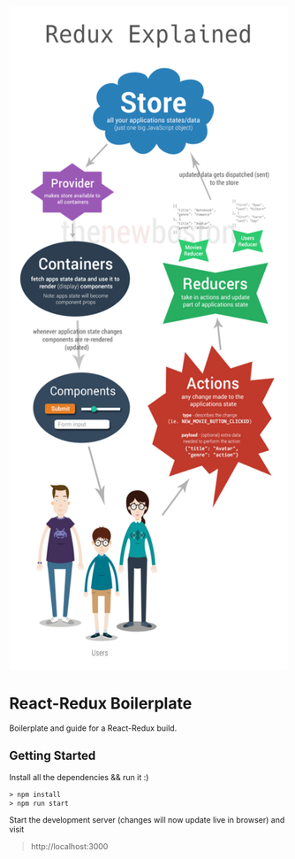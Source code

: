 <img src="https://github.com/BiggaHD/Redux_Boilerplate/blob/master/Redux_Boilerplate.png" height="1200" width="1200">

# React-Redux Boilerplate

Boilerplate and guide for a React-Redux build.

## Getting Started

Install all the dependencies && run it :)
```
> npm install
> npm run start
```
Start the development server (changes will now update live in browser) and visit
> http://localhost:3000
